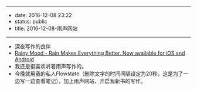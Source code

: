 - --
- date: 2016-12-08 23:22
- status: public
- title: 2016-12-08-雨声网站
- --
- 深夜写作的良伴
- [Rainy Mood - Rain Makes Everything Better. Now available for iOS and Android](https://rainymood.com/)
- 我还是挺喜欢听着雨声写作的。
- 今晚就用我的私人Flowstate（删除文字的时间间隔设定为20秒，这是为了一边写一边查看笔记），加上雨声网站，开启我新书的写作。
